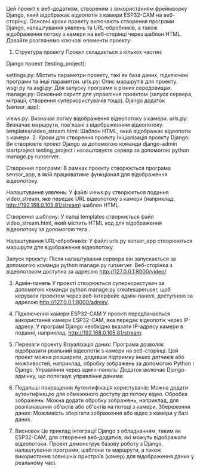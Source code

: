 Цей проект є веб-додатком, створеним з використанням фреймворку Django, який відображає відеопотік з камери ESP32-CAM на веб-сторінці. Основні кроки проекту включають створення програми Django, налаштування уявлень та URL-обробників, а також відображення потоку з камери на веб-сторінці через шаблон HTML. Давайте розглянемо ключові елементи проекту:

1. Структура проекту
Проект складається з кількох частин:

Django проект (testing_project):

settings.py: Містить параметри проекту, такі як база даних, підключені програми та інші параметри.
urls.py: Опис маршрутів для проекту.
wsgi.py та asgi.py: Для запуску програми в різних середовищах.
manage.py: Основний скрипт для управління проектом (запуск сервера, міграції, створення суперкористувачів тощо).
Django додаток (sensor_app):

views.py: Визначає логіку відображення відеопотоку з камери.
urls.py: Визначає маршрути, пов'язані з відображенням відеопотоку.
templates/video_stream.html: Шаблон HTML, який відображає відеопотік з камери.
2. Кроки для створення проекту
Ініціалізація проекту Django: Ви створюєте проект Django за допомогою команди django-admin startproject testing_project і налаштовуєте сервер за допомогою python manage.py runserver.

Створення програми: В рамках проекту створюється програма sensor_app, в якій працюватиме функціонал для відображення відеопотоку.

Налаштування уявлень: У файлі views.py створюється подання video_stream, яке передає URL відеопотоку з камери (наприклад, http://192.168.0.105:81/stream) шаблон HTML.

Створення шаблону: У папці templates створюється файл video_stream.html, який містить HTML код для відображення відеопотоку за допомогою тега <img>.

Налаштування URL-обробників: У файлі urls.py sensor_app створюються маршрути для відображення відеопотоку.

Запуск проекту: Після налаштування сервера він запускається за допомогою команди python manage.py runserver. Веб-сторінка з відеопотоком доступна за адресою http://127.0.0.1:8000/video/.

3. Адмін-панель
У проекті створюється суперкористувач за допомогою команди python manage.py createsuperuser, щоб керувати проектом через веб-інтерфейс адмін-панелі, доступною за адресою http://127.0.0.1:8000/admin/.

4. Підключення камери ESP32-CAM
У проекті передбачається використання камери ESP32-CAM, яка передає відеопотік через IP-адресу. У програмі Django необхідно вказати IP-адресу камери в поданні, наприклад, http://192.168.0.105:81/stream.

5. Переваги проекту
Візуалізація даних: Програма дозволяє відобразити реальний відеопотік з камери на веб-сторінці.
Цей проект можна розширити, додавши підтримку інших датчиків або можливостей, наприклад, обробку зображень за допомогою Python і Django.
Управління через адмін-панель: Додаток включає Django-адмінку, що полегшує управління даними.
6. Подальші покращення
Аутентифікація користувачів: Можна додати аутентифікацію для обмеженого доступу до потоку відео.
Обробка зображень: Можна додати обробку зображень, наприклад, для розпізнавання об'єктів або об'єктів на потоці з камери.
Збереження даних: Можливість зберігати зображення або відео з камери у базі даних.
7. Висновок
Це приклад інтеграції Django з обладнанням, таким як ESP32-CAM, для створення веб-додатків, які можуть відображати відеопотоки. Проект демонструє базову роботу з Django, налаштування програми, шаблони та маршрути, а також використання зовнішніх пристроїв (камер) для відображення даних у реальному часі.
